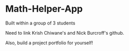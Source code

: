 # Math-Helper-App

Built within a group of 3 students

Need to link Krish Chiwane's and Nick Burcroff's github. 

Also, build a project portfolio for yourself!
